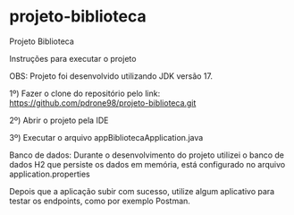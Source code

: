 # projeto-biblioteca
Projeto Biblioteca

Instruções para executar o projeto

OBS: Projeto foi desenvolvido utilizando JDK versão 17.

1º) Fazer o clone do repositório pelo link: https://github.com/pdrone98/projeto-biblioteca.git

2º) Abrir o projeto pela IDE

3º) Executar o arquivo appBibliotecaApplication.java

Banco de dados: Durante o desenvolvimento do projeto utilizei o banco de dados H2 que persiste os dados em memória, está configurado no arquivo application.properties

Depois que a aplicação subir com sucesso, utilize algum aplicativo para testar os endpoints, como por exemplo Postman.
